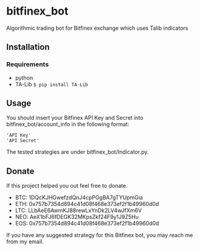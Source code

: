 # bitfinex_bot

Algorithmic trading bot for Bitfinex exchange which uses Talib indicators

## Installation

### Requirements
* python
* TA-Lib
`$ pip install TA-Lib`

## Usage

You should insert your Bitfinex API Key and Secret into bitfinex_bot/account_info in the following format:

```
'API Key'
'API Secret'
```

The tested strategies are under bitfinex_bot/Indicator.py.

## Donate

If this project helped you out feel free to donate.

* BTC: 1DQcKJHGwefzdQnJ4cpPGgBA7gTYUpmGia
* ETH: 0x757b7354d894c41d08f468e373ef2f1b49960d0d
* LTC: LLbAeE6AwmKJ88rewLxYnDk2LV4wJfXm6V
* NEO: AeX1bFJ6fDEGK32MKpsZkf24F9y1J9Z5Hu
* EOS: 0x757b7354d894c41d08f468e373ef2f1b49960d0d

If you have any suggested strategy for this Bitfinex bot, you may reach me from my email.
